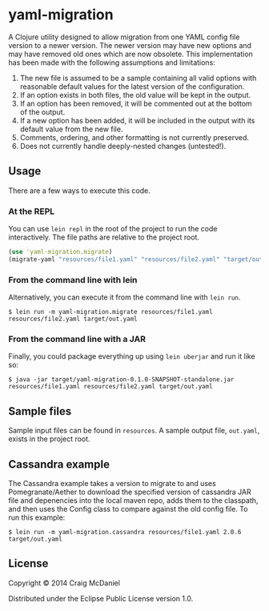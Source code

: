 # yaml-migration

A Clojure utility designed to allow migration from one YAML config file version to a newer version. The newer version may have new options and may have removed old ones which are now obsolete. This implementation has been made with the following assumptions and limitations:

1. The new file is assumed to be a sample containing all valid options with reasonable default values for the latest version of the configuration.
2. If an option exists in both files, the old value will be kept in the output.
3. If an option has been removed, it will be commented out at the bottom of the output.
4. If a new option has been added, it will be included in the output with its default value from the new file.
5. Comments, ordering, and other formatting is not currently preserved.
6. Does not currently handle deeply-nested changes (untested!).

## Usage

There are a few ways to execute this code.

### At the REPL

You can use ``lein repl`` in the root of the project to run the code interactively. The file paths are relative to the project root.

```clojure
(use 'yaml-migration.migrate)
(migrate-yaml "resources/file1.yaml" "resources/file2.yaml" "target/out.yaml")
```

### From the command line with lein

Alternatively, you can execute it from the command line with ``lein run``.

```
$ lein run -m yaml-migration.migrate resources/file1.yaml resources/file2.yaml target/out.yaml
```

### From the command line with a JAR

Finally, you could package everything up using ``lein uberjar`` and run it like so:

```
$ java -jar target/yaml-migration-0.1.0-SNAPSHOT-standalone.jar resources/file1.yaml resources/file2.yaml target/out.yaml
```

## Sample files

Sample input files can be found in ``resources``. A sample output file, ``out.yaml``, exists in the project root.

## Cassandra example

The Cassandra example takes a version to migrate to and uses Pomegranate/Aether to download the specified version of cassandra JAR file and depenencies into the local maven repo, adds them to the classpath, and then uses the Config class to compare against the old config file. To run this example:

```
$ lein run -m yaml-migration.cassandra resources/file1.yaml 2.0.6 target/out.yaml
```

## License

Copyright © 2014 Craig McDaniel

Distributed under the Eclipse Public License version 1.0.
